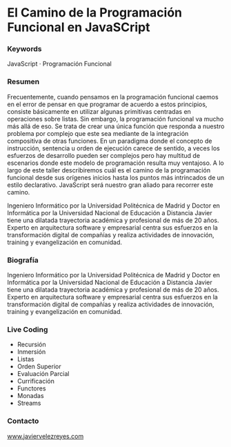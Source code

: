# El Camino de la Programación Funcional en JavaSCript

### Keywords

JavaScript · Programación Funcional

### Resumen

Frecuentemente, cuando pensamos en la programación funcional caemos en el error de pensar en que programar de acuerdo a estos principios, consiste básicamente en utilizar algunas primitivas centradas en operaciones sobre listas. Sin embargo, la programación funcional va mucho más allá de eso. Se trata de crear una única función que responda a nuestro problema por complejo que este sea mediante de la integración compositiva de otras funciones. En un paradigma donde el concepto de instrucción, sentencia u orden de ejecución carece de sentido, a veces los esfuerzos de desarrollo pueden ser complejos pero hay multitud de escenarios donde este modelo de programación resulta muy ventajoso. A lo largo de este taller describiremos cuál es el camino de la programación funcional desde sus orígenes inicios hasta los puntos más intrincados de un estilo  declarativo. JavaScript será nuestro gran aliado para recorrer este camino.

Ingeniero Informático por la Universidad Politécnica de Madrid y Doctor en Informática por la Universidad Nacional de Educación a Distancia Javier tiene una dilatada trayectoria académica y profesional de más de 20 años. Experto en arquitectura software y empresarial centra sus esfuerzos en la transformación digital de compañías y realiza actividades de innovación, training y evangelización en comunidad.

### Biografía

Ingeniero Informático por la Universidad Politécnica de Madrid y Doctor en Informática por la Universidad Nacional de Educación a Distancia Javier tiene una dilatada trayectoria académica y profesional de más de 20 años. Experto en arquitectura software y empresarial centra sus esfuerzos en la transformación digital de compañías y realiza actividades de innovación, training y evangelización en comunidad.

### Live Coding

- Recursión
- Inmersión
- Listas
- Orden Superior
- Evaluación Parcial
- Currificación
- Functores
- Monadas
- Streams

### Contacto

www.javiervelezreyes.com